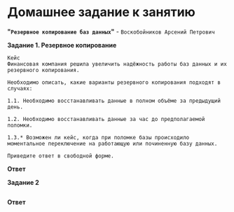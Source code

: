 # Домашнее задание к занятию   
**"`Резервное копирование баз данных`"** - `Воскобойников Арсений Петрович`  
   
**Задание 1. Резервное копирование**  
``` 
Кейс
Финансовая компания решила увеличить надёжность работы баз данных и их резервного копирования.

Необходимо описать, какие варианты резервного копирования подходят в случаях:

1.1. Необходимо восстанавливать данные в полном объёме за предыдущий день.

1.2. Необходимо восстанавливать данные за час до предполагаемой поломки.

1.3.* Возможен ли кейс, когда при поломке базы происходило моментальное переключение на работающую или починенную базу данных.

Приведите ответ в свободной форме.
```
**Ответ**  



**Задание 2**  
```

```
**Ответ**  



```

